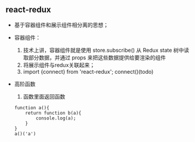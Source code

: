 ## react-redux
- 基于容器组件和展示组件相分离的思想；

- 容器组件：
    1. 技术上讲，容器组件就是使用 store.subscribe() 从 Redux state 树中读取部分数据，并通过 props 来把这些数据提供给要渲染的组件
    2. 将展示组件与redux关联起来；
    3. import {connect} from 'react-redux'; connect()(todo)

- 高阶函数
    1. 函数里面返回函数
    ```
    function a(){
        return function b(a){
            console.log(a);
        }
    }
    a()('a')
    ```